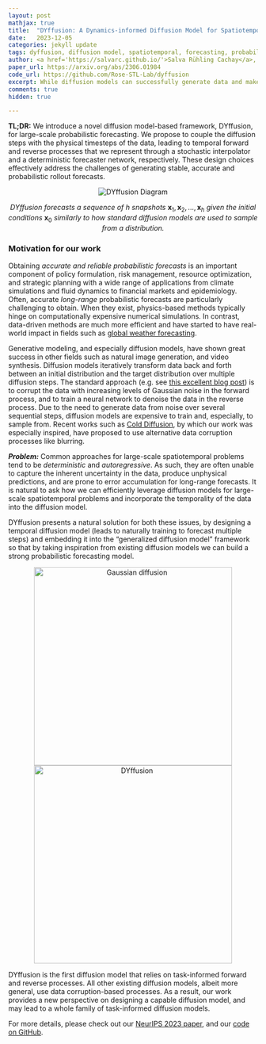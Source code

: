 ```yaml
---
layout: post
mathjax: true
title:  "DYffusion: A Dynamics-informed Diffusion Model for Spatiotemporal Forecasting"
date:   2023-12-05
categories: jekyll update
tags: dyffusion, diffusion model, spatiotemporal, forecasting, probabilistic, generative modeling, machine learning, deep learning, neurips
author: <a href='https://salvarc.github.io/'>Salva Rühling Cachay</a>, <a href='https://b-zhao.github.io/'>Bo Zhao</a>, <a href='https://haileyjoren.github.io/'>Hailey Joren</a>, <a href='https://roseyu.com/'>Rose Yu</a>
paper_url: https://arxiv.org/abs/2306.01984
code_url: https://github.com/Rose-STL-Lab/dyffusion
excerpt: While diffusion models can successfully generate data and make predictions, they are predominantly designed for static images. We propose an approach for efficiently training diffusion models for probabilistic spatiotemporal forecasting, where generating stable and accurate rollout forecasts remains challenging, Our method, DYffusion, leverages the temporal dynamics in the data, directly coupling it with the diffusion steps in the model. We train a stochastic, time-conditioned interpolator and a forecaster network that mimic the forward and reverse processes of standard diffusion models, respectively. DYffusion naturally facilitates multi-step and long-range forecasting, allowing for highly flexible, continuous-time sampling trajectories and the ability to trade-off performance with accelerated sampling at inference time. In addition, the dynamics-informed diffusion process in DYffusion imposes a strong inductive bias and significantly improves computational efficiency compared to traditional Gaussian noise-based diffusion models. Our approach performs competitively on probabilistic forecasting of complex dynamics in sea surface temperatures, Navier-Stokes flows, and spring mesh systems.
comments: true
hidden: true

---
```


**TL;DR:** 
We introduce a novel diffusion model-based framework, DYffusion, for large-scale probabilistic forecasting.
We propose to couple the diffusion steps with the physical timesteps of the data, 
leading to temporal forward and reverse processes that we represent through a 
stochastic interpolator and a deterministic forecaster network, respectively.
These design choices effectively address the challenges of generating stable, accurate and probabilistic rollout forecasts.

<div align="center">

![DYffusion Diagram](https://media.giphy.com/media/v1.Y2lkPTc5MGI3NjExOXpvdHB5bGY1aWltbTdoYTdxNW03bmdxaG9tMDN6dGY1ZTZ2OWU5ZCZlcD12MV9pbnRlcm5hbF9naWZfYnlfaWQmY3Q9Zw/h7yQszDENzsSiIUOpJ/giphy.gif)

*DYffusion forecasts a sequence of* $h$ *snapshots* $\mathbf{x}_1, \mathbf{x}_2, \dots, \mathbf{x}_h$
*given the initial conditions* $\mathbf{x}_0$ *similarly to how standard diffusion models are used to sample from a distribution.*
</div>

### Motivation for our work

Obtaining _accurate and reliable probabilistic forecasts_ is an important component of policy formulation,
risk management, resource optimization, and strategic planning with a wide range of applications from
climate simulations and fluid dynamics to financial markets and epidemiology.
Often, accurate _long-range_ probabilistic forecasts are particularly  challenging to obtain. When they exist, physics-based methods typically hinge on computationally expensive
numerical simulations. In contrast, data-driven methods are much more efficient and have started to have real-world impact
in fields such as [global weather forecasting](https://www.ecmwf.int/en/about/media-centre/news/2023/how-ai-models-are-transforming-weather-forecasting-showcase-data).

Generative modeling, and especially diffusion models, have shown great success in other fields such as 
natural image generation, and video synthesis.
Diffusion models iteratively transform data back and forth between an initial distribution and the target distribution over multiple diffusion steps.
The standard approach (e.g. see [this excellent blog post](https://lilianweng.github.io/posts/2021-07-11-diffusion-models/))
is to corrupt the data with increasing levels of Gaussian noise in the forward process,
and to train a neural network to denoise the data in the reverse process. 
Due to the need to generate data from noise over several sequential steps, diffusion models are expensive to train and, especially, to sample from.
Recent works such as [Cold Diffusion](https://arxiv.org/abs/2208.09392), by which our work was especially inspired, have proposed to use alternative data corruption processes like blurring. 

_**Problem:**_ Common approaches for large-scale spatiotemporal problems tend to be _deterministic_ and _autoregressive_.
As such, they are often unable to capture the inherent uncertainty in the data, produce unphysical predictions,
and are prone to error accumulation for long-range forecasts. It is natural to ask how we can efficiently leverage diffusion models for large-scale spatiotemporal problems
and incorporate the temporality of the data into the diffusion model.




DYffusion presents a natural solution for both these issues, by designing a temporal diffusion model (leads to naturally training to forecast multiple steps) and embedding it into the “generalized diffusion model” framework so that by taking inspiration from existing diffusion models we can build a strong probabilistic forecasting model.


<div align="center">
<img src="/assets/2023-12-05-dyffusion/noise-diagram-gaussian.jpg" width="400" height="400" alt="Gaussian diffusion" title="Gaussian noise-based diffusion model" />
<img src="/assets/2023-12-05-dyffusion/noise-diagram-dyffusion.jpg" width="400" height="400" alt="DYffusion" title="DYffusion">
<!--img src="https://raw.githubusercontent.com/Rose-STL-Lab/dyffusion/main/assets/noise-diagram-dyffusion.png" width="400" height="400" alt="DYffusion" title="DYffusion" -->
</div>


DYffusion is the first diffusion model that relies on task-informed forward and reverse processes.
All other existing diffusion models, albeit more general, use data corruption-based processes. 
As a result, our work provides a new perspective on designing a capable diffusion model, and may lead to a whole family of task-informed diffusion models.

For more details, please check out our [NeurIPS 2023 paper](https://arxiv.org/abs/2306.01984),
and our [code on GitHub](https://github.com/Rose-STL-Lab/dyffusion).

